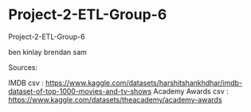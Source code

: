 # Project-2-ETL-Group-6
Project-2-ETL-Group-6

ben
kinlay
brendan
sam

Sources:

IMDB csv : https://www.kaggle.com/datasets/harshitshankhdhar/imdb-dataset-of-top-1000-movies-and-tv-shows
Academy Awards csv : https://www.kaggle.com/datasets/theacademy/academy-awards
